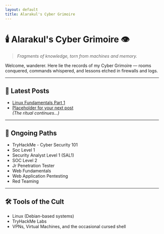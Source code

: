 ```yaml
---
layout: default
title: Alarakul's Cyber Grimoire
---
```


# 🕯️ Alarakul's Cyber Grimoire 👁️

> *Fragments of knowledge, torn from machines and memory.*

Welcome, wanderer. Here lie the records of my Cyber Grimoire — rooms conquered, commands whispered, and lessons etched in firewalls and logs.

---

## 📜 Latest Posts

- [Linux Fundamentals Part 1](linux-fundamentals-part1.md)
- [Placeholder for your next post](#)  
*(The ritual continues...)*

---

## 🧠 Ongoing Paths
- TryHackMe - Cyber Security 101  
- Soc Level 1
- Security Analyst Level 1 (SAL1)
- SOC Level 2
- Jr Penetration Tester
- Web Fundamentals
- Web Application Pentesting
- Red Teaming

---

## 🛠️ Tools of the Cult
- Linux (Debian-based systems)
- TryHackMe Labs
- VPNs, Virtual Machines, and the occasional cursed shell
